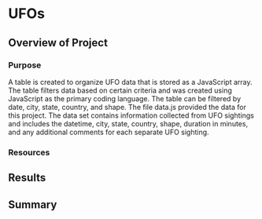 # UFOs

## Overview of Project

### Purpose
A table is created to organize UFO data that is stored as a JavaScript array. The table filters data based on certain criteria and was created using JavaScript as the primary coding language. The table can be filtered by date, city, state, country, and shape. The file data.js provided the data for this project. The data set contains information collected from UFO sightings and includes the datetime, city, state, country, shape, duration in minutes, and any additional comments for each separate UFO sighting. 

### Resources

## Results

## Summary
